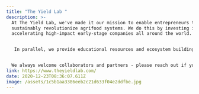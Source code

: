 ```yaml
---
title: "The Yield Lab "
description: >-
  At The Yield Lab, we've made it our mission to enable entrepreneurs to
  sustainably revolutionize agrifood systems. We do this by investing in and
  accelerating high-impact early-stage companies all around the world.


   In parallel, we provide educational resources and ecosystem building support through our non-profit branch, the Yield Lab Institute.​


  ​​We always welcome collaborators and partners - please reach out if you want to learn more about working with the Yield Lab.
link: https://www.theyieldlab.com/
date: 2020-12-23T08:36:07.611Z
image: /assets/1c5b1aa3386eeb2c21d633f04e2ddfbe.jpg
---
```


